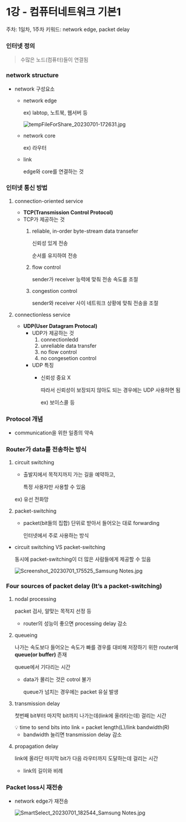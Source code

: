 # 1강 - 컴퓨터네트워크 기본1

주차: 1일차, 1주차
키워드: network edge, packet delay

### 인터넷 정의

> 수많은 노드(컴퓨터)들이 연결됨
> 

### network structure

- network 구성요소
    - network edge
        
        ex) labtop, 노트북, 웹서버 등
        
        ![tempFileForShare_20230701-172631.jpg](1%E1%84%80%E1%85%A1%E1%86%BC%20-%20%E1%84%8F%E1%85%A5%E1%86%B7%E1%84%91%E1%85%B2%E1%84%90%E1%85%A5%E1%84%82%E1%85%A6%E1%84%90%E1%85%B3%E1%84%8B%E1%85%AF%E1%84%8F%E1%85%B3%20%E1%84%80%E1%85%B5%E1%84%87%E1%85%A9%E1%86%AB1%2096e4feaefc25456ca0b7c70d1ff28c24/tempFileForShare_20230701-172631.jpg)
        
    - network core
        
        ex) 라우터
        
    - link
        
        edge와 core를 연결하는 것
        

### 인터넷 통신 방법

1. connection-oriented service
    - **TCP(Transmission Control Protocol)**
    - TCP가 제공하는 것
        1. reliable, in-order byte-stream data transefer
            
            신뢰성 있게 전송
            
            순서를 유지하여 전송
            
        2. flow control
            
            sender가 receiver 능력에 맞춰 전송 속도를 조절
            
        3. congestion control
            
            sender와 receiver 사이 네트워크 상황에 맞춰 전송을 조절
            

1. connectionless service
    - **UDP(User Datagram Protocal)**
        - UDP가 제공하는 것
            1. connectionledd
            2. unreliable data transfer
            3. no flow control
            4. no congesetion control
        - UDP 특징
            - 신뢰성 중요 X
                
                따라서 신뢰성이 보장되지 않아도 되는 경우에는 UDP 사용하면 됨
                
                ex) 보이스콜 등
                

### Protocol 개념

- communication을 위한 일종의 약속

### Router가 data를 전송하는 방식

1. circuit switching
    - 출발지에서 목적지까지 가는 길을 예약하고,
        
        특정 사용자만 사용할 수 있음
        
    
    ex) 유선 전화망
    
2. packet-switching
    - packet(bit들의 집합) 단위로 받아서 들어오는 대로 forwarding
        
        인터넷에서 주로 사용하는 방식
        

- circuit switching VS packet-switching
    
    동시에 packet-switching이 더 많은 사람들에게 제공할 수 있음
    
    ![Screenshot_20230701_175525_Samsung Notes.jpg](1%E1%84%80%E1%85%A1%E1%86%BC%20-%20%E1%84%8F%E1%85%A5%E1%86%B7%E1%84%91%E1%85%B2%E1%84%90%E1%85%A5%E1%84%82%E1%85%A6%E1%84%90%E1%85%B3%E1%84%8B%E1%85%AF%E1%84%8F%E1%85%B3%20%E1%84%80%E1%85%B5%E1%84%87%E1%85%A9%E1%86%AB1%2096e4feaefc25456ca0b7c70d1ff28c24/Screenshot_20230701_175525_Samsung_Notes.jpg)
    

### Four sources of packet delay (It’s a packet-switching)

1. nodal processing
    
    packet 검사, 알맞는 목적지 선정 등
    
    - router의 성능이 좋으면 processing delay 감소
2. queueing
    
    나가는 속도보다 들어오는 속도가 빠를 경우를 대비해 저장하기 위한 router에 **queue(or buffer)** 존재
    
    queue에서 기다리는 시간
    
    - data가 몰리는 것은 cotrol 불가
        
        queue가 넘치는 경우에는 packet 유실 발생
        
3. transmission delay
    
    첫번째 bit부터 마지막 bit까지 나가는데(link에 올라타는데) 걸리는 시간
    
    <aside>
    💡 time to send bits into link = packet length(L)/link bandwidth(R)
    
    </aside>
    
    - bandwidth 늘리면 transmission delay 감소
4. propagation delay
    
    link에 올라단 마지막 bit가 다음 라우터까지 도달하는데 걸리는 시간
    
    - link의 길이와 비례

### Packet loss시 재전송

- network edge가 재전송
    
    ![SmartSelect_20230701_182544_Samsung Notes.jpg](1%E1%84%80%E1%85%A1%E1%86%BC%20-%20%E1%84%8F%E1%85%A5%E1%86%B7%E1%84%91%E1%85%B2%E1%84%90%E1%85%A5%E1%84%82%E1%85%A6%E1%84%90%E1%85%B3%E1%84%8B%E1%85%AF%E1%84%8F%E1%85%B3%20%E1%84%80%E1%85%B5%E1%84%87%E1%85%A9%E1%86%AB1%2096e4feaefc25456ca0b7c70d1ff28c24/SmartSelect_20230701_182544_Samsung_Notes.jpg)